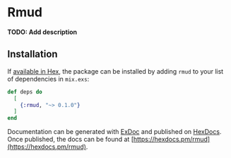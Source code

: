 # Rmud

**TODO: Add description**

## Installation

If [available in Hex](https://hex.pm/docs/publish), the package can be installed
by adding `rmud` to your list of dependencies in `mix.exs`:

```elixir
def deps do
  [
    {:rmud, "~> 0.1.0"}
  ]
end
```

Documentation can be generated with [ExDoc](https://github.com/elixir-lang/ex_doc)
and published on [HexDocs](https://hexdocs.pm). Once published, the docs can
be found at [https://hexdocs.pm/rmud](https://hexdocs.pm/rmud).


